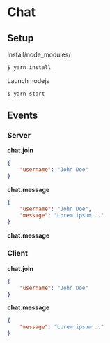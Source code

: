 # Chat

## Setup

Install/node_modules/

```bash
$ yarn install
```

Launch nodejs
```bash
$ yarn start
```

## Events

### Server

**chat.join**

```json
{
    "username": "John Doe"
}
```

**chat.message**

```json
{
    "username": "John Doe",
    "message": "Lorem ipsum..."
}
```

**chat.message**

### Client

**chat.join**

```json
{
    "username": "John Doe"
}
```

**chat.message**

```json
{
    "message": "Lorem ipsum..."
}
```